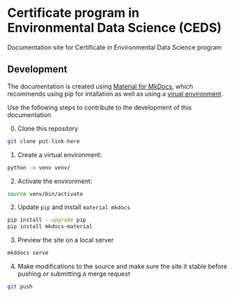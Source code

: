 # Certificate program in Environmental Data Science (CEDS)
Documentation site for Certificate in Environmental Data Science program

## Development
The documentation is created using [Material for MkDocs](https://squidfunk.github.io/mkdocs-material/), which recommends using pip for intallation as well as using a [virual environment](https://realpython.com/what-is-pip/#using-pip-in-a-python-virtual-environment).

Use the following steps to contribute to the development of this documentation

0. Clone this repository
```bash
git clone put-link-here
```

1. Create a virtual environment:
```bash
python -m venv venv/
```

2. Activate the environment:
```bash
source venv/bin/activate
```

2. Update `pip` and install `material mkdocs`
```bash
pip install --upgrade pip
pip install mkdocs-material
```

3. Preview the site on a local server
```bash
mkddocs serve
```
4. Make modifications to the source and make sure the site it stable before pushing or submitting a merge request
```bash
git push
```

